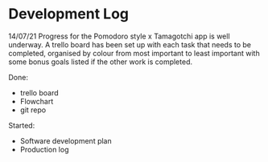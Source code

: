 # Development Log

14/07/21
Progress for the Pomodoro style x Tamagotchi app is well underway. A trello board has been set up with each task that needs to be completed, organised by colour from most important to least important with some bonus goals listed if the other work is completed. 


Done: 
* trello board
* Flowchart
* git repo

Started:
* Software development plan
* Production log

